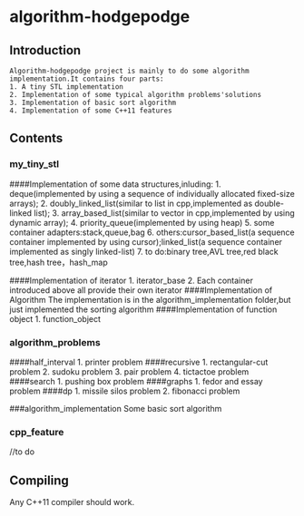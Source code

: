 # algorithm-hodgepodge

## Introduction

    Algorithm-hodgepodge project is mainly to do some algorithm implementation.It contains four parts:
    1. A tiny STL implementation
    2. Implementation of some typical algorithm problems'solutions
    3. Implementation of basic sort algorithm 
    4. Implementation of some C++11 features 

## Contents

### my_tiny_stl
####Implementation of some data structures,inluding:
    1. deque(implemented by using a sequence of individually allocated fixed-size arrays);
    2. doubly_linked_list(similar to list in cpp,implemented as double-linked list);
    3. array_based_list(similar to vector in cpp,implemented by using dynamic array);
    4. priority_queue(implemented by using heap)
    5. some container adapters:stack,queue,bag
    6. others:cursor_based_list(a sequence container implemented by using cursor);linked_list(a sequence container implemented as singly linked-list)
    7. to do:binary tree,AVL tree,red black tree,hash tree，hash_map

####Implementation of iterator
    1. iterator_base
    2. Each container introduced above all provide their own iterator
####Implementation of Algorithm
    The implementation is in the algorithm_implementation folder,but just implemented the sorting algorithm
####Implementation of function object
    1. function_object

### algorithm_problems
####half_interval 
    1. printer problem
####recursive 
    1. rectangular-cut problem
    2. sudoku problem
    3. pair problem
    4. tictactoe problem
####search 
    1. pushing box problem
####graphs
    1. fedor and essay problem
####dp 
    1. missile silos problem
    2. fibonacci problem
    

###algorithm_implementation
Some basic sort algorithm
### cpp_feature
//to do


## Compiling

Any C++11 compiler should work. 
